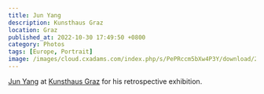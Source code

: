 ```yaml
---
title: Jun Yang
description: Kunsthaus Graz
location: Graz
published_at: 2022-10-30 17:49:50 +0800
category: Photos
tags: [Europe, Portrait]
image: /images/cloud.cxadams.com/index.php/s/PePRccm5bXw4P3Y/download/20190214-1619_Graz_Kunsthaus_L1000006-0.jpg
---
```


[Jun Yang] at [Kunsthaus Graz] for his retrospective exhibition.

[Jun Yang]: http://junyang.info/
[Kunsthaus Graz]: https://www.museum-joanneum.at/kunsthaus-graz
